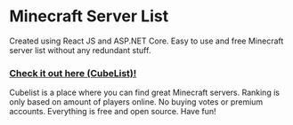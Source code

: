 # Minecraft Server List
Created using React JS and ASP.NET Core. Easy to use and free Minecraft server list without any redundant stuff.

### [Check it out here (CubeList)!](https://cubelist.knasuta.me/)
Cubelist is a place where you can find great Minecraft servers. Ranking is only based on amount of players online. 
No buying votes or premium accounts. Everything is free and open source. Have fun!